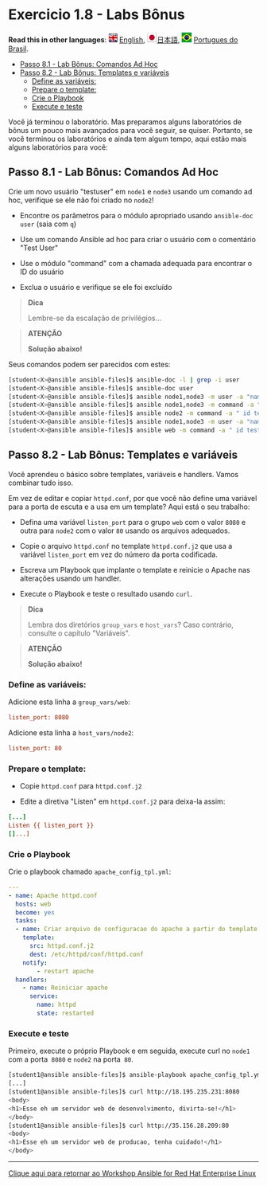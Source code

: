 # Exercicio 1.8 - Labs Bônus

**Read this in other languages**: ![uk](../../../../images/uk.png) [English](README.md),  ![japan](../../../../images/japan.png)[日本語](README.ja.md), ![brazil](../../../../images/brazil.png) [Portugues do Brasil](README.pt-br.md).

* [Passo 8.1 - Lab Bônus: Comandos Ad Hoc](#passo-81---lab-bônus-comandos-ad-hoc)
* [Passo 8.2 - Lab Bônus: Templates e variáveis](#passo-82---lab-bônus-templates-e-variáveis)
   * [Define as variáveis:](#define-as-variáveis)
   * [Prepare o template:](#prepare-o-template)
   * [Crie o Playbook](#crie-o-playbook)
   * [Execute e teste](#execute-e-teste)

Você já terminou o laboratório. Mas preparamos alguns laboratórios de bônus um pouco mais avançados para você seguir, se quiser. Portanto, se você terminou os laboratórios e ainda tem algum tempo, aqui estão mais alguns laboratórios para você:

## Passo 8.1 - Lab Bônus: Comandos Ad Hoc

Crie um novo usuário "testuser" em `node1` e `node3` usando um comando ad hoc, verifique se ele não foi criado no `node2`!

  - Encontre os parâmetros para o módulo apropriado usando `ansible-doc user` (saia com `q`)

  - Use um comando Ansible ad hoc para criar o usuário com o comentário "Test User"

  - Use o módulo "command" com a chamada adequada para encontrar o ID do usuário

  - Exclua o usuário e verifique se ele foi excluído

> **Dica**
>
> Lembre-se da escalação de privilégios…​

> **ATENÇÃO**
>
> **Solução abaixo\!**

Seus comandos podem ser parecidos com estes:

```bash
[student<X>@ansible ansible-files]$ ansible-doc -l | grep -i user
[student<X>@ansible ansible-files]$ ansible-doc user
[student<X>@ansible ansible-files]$ ansible node1,node3 -m user -a "name=testuser comment='Test User'" -b
[student<X>@ansible ansible-files]$ ansible node1,node3 -m command -a " id testuser" -b
[student<X>@ansible ansible-files]$ ansible node2 -m command -a " id testuser" -b
[student<X>@ansible ansible-files]$ ansible node1,node3 -m user -a "name=testuser state=absent remove=yes" -b
[student<X>@ansible ansible-files]$ ansible web -m command -a " id testuser" -b
```

## Passo 8.2 - Lab Bônus: Templates e variáveis

Você aprendeu o básico sobre templates, variáveis e handlers. Vamos combinar tudo isso.

Em vez de editar e copiar `httpd.conf`, por que você não define uma variável para a porta de escuta e a usa em um template? Aqui está o seu trabalho:

  - Defina uma variável `listen_port` para o grupo `web` com o valor `8080` e outra para `node2` com o valor `80` usando os arquivos adequados.

  - Copie o arquivo `httpd.conf` no template `httpd.conf.j2` que usa a variável `listen_port` em vez do número da porta codificada.

  - Escreva um Playbook que implante o template e reinicie o Apache nas alterações usando um handler.

  - Execute o Playbook e teste o resultado usando `curl`.

> **Dica**
>
> Lembra dos diretórios `group_vars` e `host_vars`? Caso contrário, consulte o capítulo "Variáveis".

> **ATENÇÃO**
>
> **Solução abaixo\!**

### Define as variáveis:

Adicione esta linha a `group_vars/web`:

```ini
listen_port: 8080
```

Adicione esta linha a `host_vars/node2`:

```ini
listen_port: 80
```
### Prepare o template:

  - Copie `httpd.conf` para `httpd.conf.j2`

  - Edite a diretiva "Listen" em `httpd.conf.j2` para deixa-la assim:

<!-- {% raw %} -->
```ini
[...]
Listen {{ listen_port }}
[]...]
```
<!-- {% endraw %} -->

### Crie o Playbook

Crie o playbook chamado `apache_config_tpl.yml`:

```yaml
---
- name: Apache httpd.conf
  hosts: web
  become: yes
  tasks:
  - name: Criar arquivo de configuracao do apache a partir do template
    template:
      src: httpd.conf.j2
      dest: /etc/httpd/conf/httpd.conf
    notify:
        - restart apache
  handlers:
    - name: Reiniciar apache
      service:
        name: httpd
        state: restarted
```

### Execute e teste

Primeiro, execute o próprio Playbook e em seguida, execute curl no `node1` com a porta` 8080` e `node2` na porta` 80`.

```bash
[student1@ansible ansible-files]$ ansible-playbook apache_config_tpl.yml
[...]
[student1@ansible ansible-files]$ curl http://18.195.235.231:8080
<body>
<h1>Esse eh um servidor web de desenvolvimento, divirta-se!</h1>
</body>
[student1@ansible ansible-files]$ curl http://35.156.28.209:80
<body>
<h1>Esse eh um servidor web de producao, tenha cuidado!</h1>
</body>
```

----

[Clique aqui para retornar ao Workshop Ansible for Red Hat Enterprise Linux](../../README.pt-br.md#seção-1---exercícios-do-ansible-engine)
